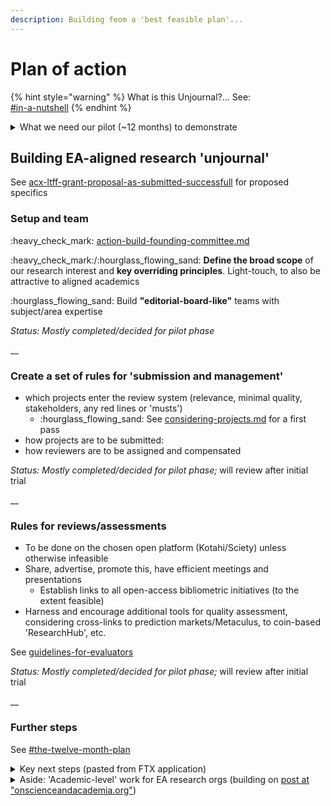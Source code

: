 ```yaml
---
description: Building feom a 'best feasible plan'...
---
```


# Plan of action



{% hint style="warning" %}
What is this Unjournal?... See:\
[#in-a-nutshell](../#in-a-nutshell "mention")
{% endhint %}

<details>

<summary>What we need our pilot (~12 months) to demonstrate</summary>

1. We actually **'do something'**
2. We can provide **credible reviews and ratings** that have value as measures of research quality comparable to (or better than) traditional journal systems
3. We identify important work that **informs global priorities**
4. We boost work in innovative and transparent/replicable formats (especially **dynamic documents**)
5. **Authors engage** with our process and find it useful
6. (As a push) Universities, grantmakers, and other arbiters assign value to Unjournal ratings&#x20;

</details>

## Building EA-aligned research 'unjournal'

See [acx-ltff-grant-proposal-as-submitted-successfull](../grants-and-proposals/acx-ltff-grant-proposal-as-submitted-successfull/ "mention") for proposed specifics

### Setup and team

:heavy\_check\_mark: [action-build-founding-committee.md](../action-and-progress/action-build-founding-committee.md "mention")

:heavy\_check\_mark:/:hourglass\_flowing\_sand: **Define the broad scope** of our research interest and **key overriding principles**. Light-touch, to also be attractive to aligned academics

:hourglass\_flowing\_sand:  Build **"editorial-board-like"** teams with subject/area expertise

_Status: Mostly completed/decided for pilot phase_

__

### Create a set of rules for 'submission and management'

* which projects enter the review system (relevance, minimal quality, stakeholders, any red lines or 'musts')
  * :hourglass\_flowing\_sand: See [considering-projects.md](../policies-projects-evaluation-workflow/policies-and-templates/considering-projects.md "mention") for a first pass
* how projects are to be submitted:
* how reviewers are to be assigned and compensated&#x20;

_Status: Mostly completed/decided for pilot phase;_ will review after initial trial

__

### Rules for reviews/assessments

* To be done on the chosen open platform (Kotahi/Sciety) unless otherwise infeasible
* Share, advertise, promote this, have efficient meetings and presentations
  * Establish links to all open-access bibliometric initiatives (to the extent feasible)
* Harness and encourage additional tools for quality assessment, considering cross-links to prediction markets/Metaculus, to coin-based 'ResearchHub', etc.

See [guidelines-for-evaluators](../policies-projects-evaluation-workflow/policies-evaluation/guidelines-for-evaluators/ "mention")&#x20;

_Status: Mostly completed/decided for pilot phase;_ will review after initial trial

__

### Further steps

See [#the-twelve-month-plan](../grants-and-proposals/acx-ltff-grant-proposal-as-submitted-successfull/#the-twelve-month-plan "mention")

<details>

<summary>Key next steps (pasted from FTX application)</summary>

The key elements of the plan:

Build a ‘founding committee’ of 5-8 experienced and enthusiastic EA-aligned/adjacent researchers at EA orgs, research academics, and practitioners (e.g., draw from speakers at recent EA Global meetings).

1. Host a meeting (and shared collaboration space/document), to come to a consensus/set of practical principles
2. Post and present our consensus (coming out of this meeting) on key fora. After a brief ‘followup period’ (\~1 week), consider adjusting the above consensus plan in light of the feedback, and repost (and move forward).
3. Set up the basic platforms for posting and administering reviews and evaluations and offering curated links and categorizations of papers and projects. ~~Note: I am strongly leaning towards https://prereview.org/ as the main platform, which has indicated willingness to give us a flexible ‘experimental space~~’ Update: Kotahi/Sciety seems a more flexible solution
4. Reach out to researchers in relevant areas and organizations and ask them to 'submit' their work for 'feedback and potential positive evaluations and recognition', and for a chance at a prize. The Unjournal will _not be an exclusive outlet._ Researchers are free to also submit the same work to 'traditional journals' at any point. Their work must be publicly hosted, with a DOI. Ideally the 'whole project' is maintained and updated, with all materials, in a single location.\
   \
   21 Sep 2022 s_tatus:_ 1-3 mostly completed. We have a good working and management group. We decided a platform and we're configuring it, and we have an interim workaround. We've reached out to researchers/orgs and got some good responses, but we need to find more platforms to disseminate and advertise this. We've identified and are engaging with 4 papers for the initial piloting. We aim to put out a larger prize-driven call soon and intake about 10 more papers/projects.\
   \


</details>

<details>

<summary>Aside: 'Academic-level' work for EA research orgs (building on <a href="https://onscienceandacademia.org/t/moving-science-beyond-closed-binary-static-journals-a-proposed-alternative-how-the-effective-altruist-and-nontraditional-nonprofit-sector-can-help-make-this-happen/1490">post at "onscienceandacademia.org"</a>) </summary>

_The approach below is largely integrated into the Unjournal proposal, but this is a suggestion for how organizations like RP might consider 'how to get feedback and boost credibility_



1. **Host article** (or dynamic research project or 'registered report') on OSF or other place allowing time stamping & DOIs (see [my resources list in Airtable](https://airtable.com/shraTY0WcwsjJSANs) for a start)
2. Link this to [PREreview](https://prereview.org/reviews) (or similar tool) tools/sites soliciting feedback and evaluation without requiring exclusive publication rights... (again, see [Airtable list](https://airtable.com/shraTY0WcwsjJSANs))
3. **Directly solicit feedback** from EA-adjacent partners in academia and other EA-research orgs

* We need to **build our own systems** (assign ‘editors') to do this without bias and with incentives
* building standard metrics for interpreting these reviews (possibly incorporating prediction markets,
* encouraging them to leave their feedback through the PREreview or another platform.

Also: Committing to publish academic reviews or ‘share in our internal group’ for further evaluation and reassessment/benchmarking of the ‘PREreview’ type reviews above. (Perhaps taking the [FreeOurKnowledge pledge relating to this](https://github.com/FreeOurKnowledge/website/issues/40))

</details>

